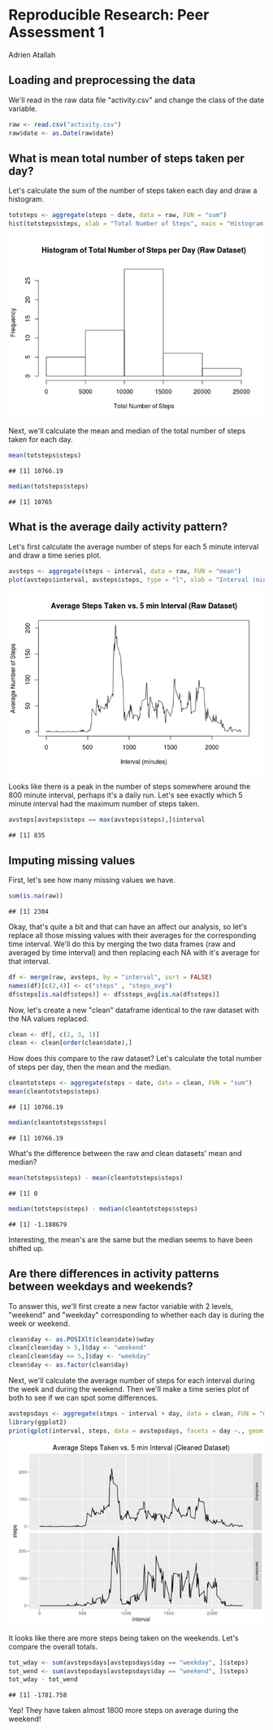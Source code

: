 # Reproducible Research: Peer Assessment 1
Adrien Atallah  

## Loading and preprocessing the data

We'll read in the raw data file "activity.csv" and change the class of the date variable.

```r
raw <- read.csv("activity.csv") 
raw$date <- as.Date(raw$date) 
```



## What is mean total number of steps taken per day?

Let's calculate the sum of the number of steps taken each day and draw a histogram.

```r
totsteps <- aggregate(steps ~ date, data = raw, FUN = "sum")
hist(totsteps$steps, xlab = "Total Number of Steps", main = "Histogram of Total Number of Steps per Day (Raw Dataset)")
```

![](Assignment1_AdrienAtallah_files/figure-html/unnamed-chunk-2-1.png)

Next, we'll calculate the mean and median of the total number of steps taken for each day.  

```r
mean(totsteps$steps)
```

```
## [1] 10766.19
```

```r
median(totsteps$steps)
```

```
## [1] 10765
```

## What is the average daily activity pattern?
Let's first calculate the average number of steps for each 5 minute interval and draw a time series plot.

```r
avsteps <- aggregate(steps ~ interval, data = raw, FUN = "mean")
plot(avsteps$interval, avsteps$steps, type = "l", xlab = "Interval (minutes)", ylab = "Average Number of Steps", main = "Average Steps Taken vs. 5 min Interval (Raw Dataset)")
```

![](Assignment1_AdrienAtallah_files/figure-html/unnamed-chunk-4-1.png)

Looks like there is a peak in the number of steps somewhere around the 800 minute interval, perhaps it's a daily run.  Let's see exactly which 5 minute interval had the maximum number of steps taken.

```r
avsteps[avsteps$steps == max(avsteps$steps),]$interval
```

```
## [1] 835
```


## Imputing missing values  
First, let's see how many missing values we have.

```r
sum(is.na(raw))
```

```
## [1] 2304
```

Okay, that's quite a bit and that can have an affect our analysis, so let's replace all those missing values with their averages for the corresponding time interval.  We'll do this by merging the two data frames (raw and averaged by time interval) and then replacing each NA with it's average for that interval.

```r
df <- merge(raw, avsteps, by = "interval", sort = FALSE)
names(df)[c(2,4)] <- c("steps" , "steps_avg")
df$steps[is.na(df$steps)] <- df$steps_avg[is.na(df$steps)]
```

Now, let's create a new "clean" dataframe identical to the raw dataset with the NA values replaced.

```r
clean <- df[, c(2, 3, 1)]
clean <- clean[order(clean$date),]
```

How does this compare to the raw dataset?
Let's calculate the total number of steps per day, then the mean and the median.

```r
cleantotsteps <- aggregate(steps ~ date, data = clean, FUN = "sum")
mean(cleantotsteps$steps)
```

```
## [1] 10766.19
```

```r
median(cleantotsteps$steps)
```

```
## [1] 10766.19
```
What's the difference between the raw and clean datasets' mean and median?

```r
mean(totsteps$steps) - mean(cleantotsteps$steps)
```

```
## [1] 0
```

```r
median(totsteps$steps) - median(cleantotsteps$steps)
```

```
## [1] -1.188679
```
Interesting, the mean's are the same but the median seems to have been shifted up. 


## Are there differences in activity patterns between weekdays and weekends?

To answer this, we'll first create a new factor variable with 2 levels, "weekend" and "weekday" corresponding to whether each day is during the week or weekend.

```r
clean$day <- as.POSIXlt(clean$date)$wday
clean[clean$day > 5,]$day <- "weekend"
clean[clean$day <= 5,]$day <- "weekday"
clean$day <- as.factor(clean$day)
```

Next, we'll calculate the average number of steps for each interval during the week and during the weekend.  Then we'll make a time series plot of both to see if we can spot some differences.

```r
avstepsdays <- aggregate(steps ~ interval + day, data = clean, FUN = "mean")
library(ggplot2)
print(qplot(interval, steps, data = avstepsdays, facets = day ~., geom = "line", main = "Average Steps Taken vs. 5 min Interval (Cleaned Dataset)"))
```

![](Assignment1_AdrienAtallah_files/figure-html/unnamed-chunk-12-1.png)

It looks like there are more steps being taken on the weekends.  Let's compare the overall totals.

```r
tot_wday <- sum(avstepsdays[avstepsdays$day == "weekday", ]$steps)
tot_wend <- sum(avstepsdays[avstepsdays$day == "weekend", ]$steps)
tot_wday - tot_wend
```

```
## [1] -1781.758
```

Yep!  They have taken almost 1800 more steps on average during the weekend!
